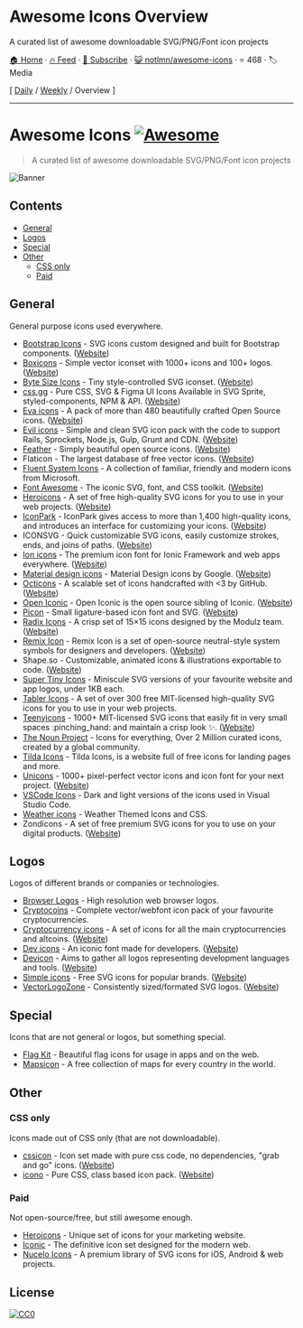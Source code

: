 # Awesome Icons Overview

A curated list of awesome downloadable SVG/PNG/Font icon projects

[🏠 Home](/README.md) · [🔥 Feed](https://www.trackawesomelist.com/notlmn/awesome-icons/rss.xml) · [📮 Subscribe](https://trackawesomelist.us17.list-manage.com/subscribe?u=d2f0117aa829c83a63ec63c2f&id=36a103854c) · [😺 notlmn/awesome-icons](https://github.com/notlmn/awesome-icons) · ⭐ 468 · 🏷️ Media

[ [Daily](/content/notlmn/awesome-icons/README.md) / [Weekly](/content/notlmn/awesome-icons/week/README.md) / Overview ]

---

# Awesome Icons [![Awesome](https://awesome.re/badge.svg)](https://awesome.re)

> A curated list of awesome downloadable SVG/PNG/Font icon projects

![Banner](https://github.com/notlmn/awesome-icons/raw/master/./media/banner.png)

## Contents

*   [General](#general)
*   [Logos](#logos)
*   [Special](#special)
*   [Other](#other)
    *   [CSS only](#css-only)
    *   [Paid](#paid)

## General

General purpose icons used everywhere.

*   [Bootstrap Icons](https://github.com/twbs/icons#readme) - SVG icons custom designed and built for Bootstrap components. ([Website](https://icons.getbootstrap.com/))
*   [Boxicons](https://github.com/atisawd/boxicons#readme) - Simple vector iconset with 1000+ icons and 100+ logos. ([Website](https://boxicons.com/))
*   [Byte Size Icons](https://github.com/danklammer/bytesize-icons#readme) - Tiny style-controlled SVG iconset. ([Website](https://danklammer.com/bytesize-icons))
*   [css.gg](https://github.com/astrit/css.gg#readme) - Pure CSS, SVG & Figma UI Icons Available in SVG Sprite, styled-components, NPM & API. ([Website](https://css.gg))
*   [Eva icons](https://github.com/akveo/eva-icons#readme) - A pack of more than 480 beautifully crafted Open Source icons. ([Website](https://akveo.github.io/eva-icons))
*   [Evil icons](https://github.com/evil-icons/evil-icons#readme) - Simple and clean SVG icon pack with the code to support Rails, Sprockets, Node.js, Gulp, Grunt and CDN. ([Website](http://evil-icons.io))
*   [Feather](https://github.com/feathericons/feather#readme) - Simply beautiful open source icons. ([Website](https://feathericons.com))
*   Flaticon - The largest database of free vector icons. ([Website](https://flaticon.com))
*   [Fluent System Icons](https://github.com/microsoft/fluentui-system-icons#fluent-system-icons) - A collection of familiar, friendly and modern icons from Microsoft.
*   [Font Awesome](https://github.com/FortAwesome/Font-Awesome#readme) - The iconic SVG, font, and CSS toolkit. ([Website](https://fontawesome.com))
*   [Heroicons](https://github.com/refactoringui/heroicons#readme) - A set of free high-quality SVG icons for you to use in your web projects. ([Website](https://heroicons.dev))
*   [IconPark](https://github.com/bytedance/IconPark#readme) - IconPark gives access to more than 1,400 high-quality icons, and introduces an interface for customizing your icons. ([Website](https://iconpark.bytedance.com))
*   ICONSVG - Quick customizable SVG icons, easily customize strokes, ends, and joins of paths. ([Website](https://iconsvg.xyz))
*   [Ion icons](https://github.com/ionic-team/ionicons#readme) - The premium icon font for Ionic Framework and web apps everywhere. ([Website](https://ionicons.com))
*   [Material design icons](https://github.com/google/material-design-icons#readme) - Material Design icons by Google. ([Website](https://material.io/tools/icons))
*   [Octicons](https://github.com/primer/octicons#readme) - A scalable set of icons handcrafted with <3 by GitHub. ([Website](https://octicons.github.com))
*   [Open Iconic](https://github.com/iconic/open-iconic#readme) - Open Iconic is the open source sibling of Iconic. ([Website](https://useiconic.com/open))
*   [Picon](https://github.com/yne/picon#readme) - Small ligature-based icon font and SVG. ([Website](https://yne.fr/picon))
*   [Radix Icons](https://github.com/radix-ui/icons) - A crisp set of 15×15 icons designed by the Modulz team. ([Website](https://icons.modulz.app/))
*   [Remix Icon](https://github.com/Remix-Design/RemixIcon#readme) - Remix Icon is a set of open-source neutral-style system symbols for designers and developers. ([Website](https://remixicon.com))
*   Shape.so - Customizable, animated icons & illustrations exportable to code. ([Website](https://shape.so))
*   [Super Tiny Icons](https://github.com/edent/SuperTinyIcons#readme) - Miniscule SVG versions of your favourite website and app logos, under 1KB each.
*   [Tabler Icons](https://github.com/tabler/tabler-icons) - A set of over 300 free MIT-licensed high-quality SVG icons for you to use in your web projects.
*   [Teenyicons](https://github.com/teenyicons/teenyicons) - 1000+ MIT-licensed SVG icons that easily fit in very small spaces :pinching\_hand: and maintain a crisp look :sparkles:. ([Website](https://teenyicons.com))
*   [The Noun Project](https://thenounproject.com/) - Icons for everything, Over 2 Million curated icons, created by a global community.
*   [Tilda Icons](https://tilda.cc/free-icons) - Tilda Icons, is a website full of free icons for landing pages and more.
*   [Unicons](https://github.com/iconscout/unicons) - 1000+ pixel-perfect vector icons and icon font for your next project. ([Website](https://iconscout.com/unicons))
*   [VSCode Icons](https://github.com/microsoft/vscode-icons#readme) - Dark and light versions of the icons used in Visual Studio Code.
*   [Weather icons](https://github.com/erikflowers/weather-icons#readme) - Weather Themed Icons and CSS.
*   Zondicons - A set of free premium SVG icons for you to use on your digital products. ([Website](http://www.zondicons.com))

## Logos

Logos of different brands or companies or technologies.

*   [Browser Logos](https://github.com/alrra/browser-logos#readme) - High resolution web browser logos.
*   [Cryptocoins](https://github.com/AllienWorks/cryptocoins#readme) - Complete vector/webfont icon pack of your favourite cryptocurrencies.
*   [Cryptocurrency icons](https://github.com/atomiclabs/cryptocurrency-icons#readme) - A set of icons for all the main cryptocurrencies and altcoins. ([Website](http://cryptoicons.co))
*   [Dev icons](https://github.com/vorillaz/devicons#readme) - An iconic font made for developers. ([Website](http://vorillaz.github.io/devicons))
*   [Devicon](https://github.com/devicons/devicon#readme) - Aims to gather all logos representing development languages and tools. ([Website](https://devicons.github.io/devicon))
*   [Simple icons](https://github.com/simple-icons/simple-icons#readme) - Free SVG icons for popular brands. ([Website](https://simpleicons.org))
*   [VectorLogoZone](https://github.com/VectorLogoZone/vectorlogozone#readme) - Consistently sized/formated SVG logos. ([Website](https://www.vectorlogo.zone/))

## Special

Icons that are not general or logos, but something special.

*   [Flag Kit](https://github.com/madebybowtie/FlagKit#readme) - Beautiful flag icons for usage in apps and on the web.
*   [Mapsicon](https://github.com/djaiss/mapsicon#readme) - A free collection of maps for every country in the world.

## Other

### CSS only

Icons made out of CSS only (that are not downloadable).

*   [cssicon](https://github.com/wentin/cssicon#readme) - Icon set made with pure css code, no dependencies, "grab and go" icons. ([Website](https://cssicon.space))
*   [icono](https://github.com/saeedalipoor/icono#readme) - Pure CSS, class based icon pack. ([Website](https://saeedalipoor.github.io/icono))

### Paid

Not open-source/free, but still awesome enough.

*   [Heroicons](https://www.heroicons.com) - Unique set of icons for your marketing website.
*   [Iconic](https://useiconic.com) - The definitive icon set designed for the modern web.
*   [Nucelo Icons](https://nucleoapp.com/premium-icons) - A premium library of SVG icons for iOS, Android & web projects.

## License

[![CC0](https://mirrors.creativecommons.org/presskit/buttons/88x31/svg/cc-zero.svg)](https://creativecommons.org/publicdomain/zero/1.0/)

